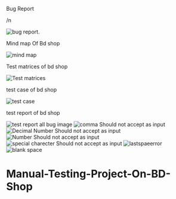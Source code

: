 Bug Report

/n

![bug report](https://user-images.githubusercontent.com/55251142/229895013-96c3afee-a6f7-4011-8e18-91816745dc8b.PNG).



Mind map Of Bd shop



![mind map](https://user-images.githubusercontent.com/55251142/229895017-7745b109-2031-42e8-8412-31778e3100b4.PNG)




Test matrices of bd shop



![Test matrices](https://user-images.githubusercontent.com/55251142/229895018-61d06b4c-12df-4291-b10e-8e62e213fb10.PNG)



test case of bd shop

![test case](https://user-images.githubusercontent.com/55251142/229895020-93555a62-69e3-4a24-952e-ab0250d222a7.PNG)


test report of bd shop



![test report](https://user-images.githubusercontent.com/55251142/229894437-299e5128-a370-44d1-a625-f9a172cd2a1e.PNG)
all bug image
![comma Should not accept as input](https://user-images.githubusercontent.com/55251142/229887773-7622e518-21dd-4d04-a293-85f336a6790e.png)
![Decimal Number Should not accept as input](https://user-images.githubusercontent.com/55251142/229887785-38c0d67a-3f34-45f2-9b15-ca375a690702.png)
![Number Should not accept as input](https://user-images.githubusercontent.com/55251142/229887789-a4a5634b-8960-41f2-9228-925027b29fb2.jpg)
![special charecter Should not accept as input](https://user-images.githubusercontent.com/55251142/229887794-a93d24e3-089c-4c43-a703-a228b5b2cb7d.jpg)
![lastspaeerror](https://user-images.githubusercontent.com/55251142/229887800-4095598e-ee46-4ebe-a53a-c18511bcb240.jpg)
![blank space](https://user-images.githubusercontent.com/55251142/229887811-0a3a12d2-6b08-4f9e-9c47-ee27f71c6d80.jpg)
# Manual-Testing-Project-On-BD-Shop

